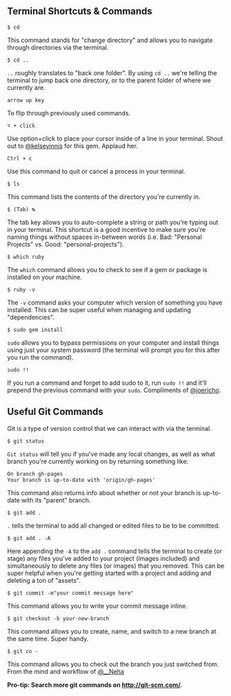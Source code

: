 ## Terminal Shortcuts & Commands

```
$ cd
```
This command stands for "change directory" and allows you to navigate through directories via the terminal.

```
$ cd ..
```
`..` roughly translates to "back one folder". By using `cd ..` we're telling the terminal to jump back one directory, or to the parent folder of where we currently are.

```
arrow up key
```
To flip through previously used commands.

```
⌥ + click
```
Use option+click to place your cursor inside of a line in your terminal. Shout out to [@kelseyinnis](https://twitter.com/kelseyinnis) for this gem. Applaud her.

```
Ctrl + c
```
Use this command to quit or cancel a process in your terminal.

```
$ ls
```
This command lists the contents of the directory you're currently in.

```
$ (Tab) ↹
```
The tab key allows you to auto-complete a string or path you're typing out in your terminal. This shortcut is a good incentive to make sure you're naming things without spaces in-between words (i.e. Bad: "Personal Projects" vs. Good: "personal-projects").

```
$ which ruby
```
The `which` command allows you to check to see if a gem or package is installed on your machine.

```
$ ruby -v
```
The `-v` command asks your computer which version of something you have installed. This can be super useful when managing and updating "dependencies".

```
$ sudo gem install
```
`sudo` allows you to bypass permissions on your computer and install things using just your system password (the terminal will prompt you for this after you run the command).

```
sudo !!
```
If you run a command and forget to add sudo to it, run `sudo !!` and it'll prepend the previous command with your `sudo`. Compliments of [@joericho](https://twitter.com/joericho).

## Useful Git Commands

Git is a type of version control that we can interact with via the terminal.

```
$ git status
```

`Git status` will tell you if you've made any local changes, as well as what branch you're currently working on by returning something like: 

```
On branch gh-pages
Your branch is up-to-date with 'origin/gh-pages'
```
This command also returns info about whether or not your branch is up-to-date with its "parent" branch.

```
$ git add .
```
`.` tells the terminal to add all changed or edited files to be to be committed.

```
$ git add . -A
```
Here appending the `-A` to the `add .` command  tells the terminal to create (or stage) any files you've added to your project (images included) and simultaneously to delete any files (or images) that you removed. This can be super helpful when you're getting started with a project and adding and deleting a ton of "assets".

```
$ git commit -m"your commit message here"
```
This command allows you to write your commit message inline.

```
$ git checkout -b your-new-branch
```
This command allows you to create, name, and switch to a new branch at the same time. Super handy.

```
$ git co -
```
This command allows you to check out the branch you just switched from. From the mind and workflow of [@__Neha ](https://twitter.com/__Neha)

**Pro-tip: Search more git commands on http://git-scm.com/.**
